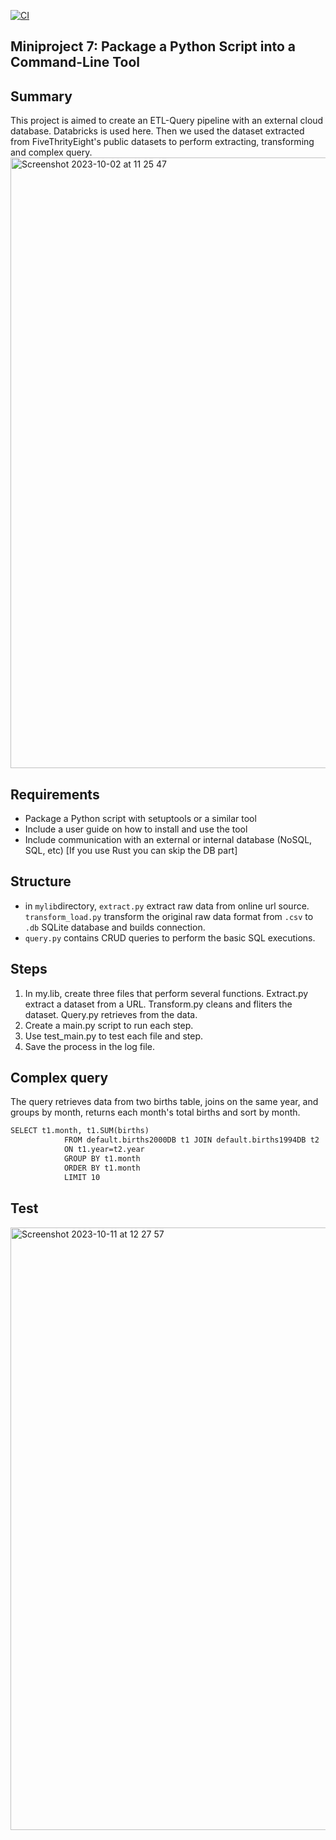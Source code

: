 [![CI](https://github.com/BobZhang26/Bob_PythonTemplate1/actions/workflows/cicd.yml/badge.svg)](https://github.com/BobZhang26/Bob_PythonTemplate1/actions/workflows/cicd.yml)
## Miniproject 7: Package a Python Script into a Command-Line Tool

## Summary
This project is aimed to create an ETL-Query pipeline with an external cloud database. Databricks is used here. Then we used the dataset extracted from FiveThrityEight's public datasets to perform extracting, transforming and complex query.
<img width="977" alt="Screenshot 2023-10-02 at 11 25 47" src="https://github.com/nogibjj/mini_project_5/assets/141781876/94018e4a-0a3c-418a-8900-3bd898cff266">

## Requirements

- Package a Python script with setuptools or a similar tool
- Include a user guide on how to install and use the tool
- Include communication with an external or internal database (NoSQL, SQL, etc) [If you use Rust you can skip the DB part]

## Structure

* in `mylib`directory, `extract.py` extract raw data from online url source. `transform_load.py` transform the original raw data format from `.csv` to `.db` SQLite database and builds connection.
* `query.py` contains CRUD queries to perform the basic SQL executions.

## Steps
1. In my.lib, create three files that perform several functions. Extract.py extract a dataset from a URL. Transform.py cleans and fliters the dataset. Query.py retrieves from the data.
2. Create a main.py script to run each step.
3. Use test_main.py to test each file and step.
4. Save the process in the log file.

## Complex query
The query retrieves data from two births table, joins on the same year, and groups by month, returns each month's total births and sort by month.
```md
SELECT t1.month, t1.SUM(births)
            FROM default.births2000DB t1 JOIN default.births1994DB t2
            ON t1.year=t2.year
            GROUP BY t1.month
            ORDER BY t1.month
            LIMIT 10

```
## Test
<img width="964" alt="Screenshot 2023-10-11 at 12 27 57" src="https://github.com/nogibjj/mini_project_5/assets/141781876/6f5214d9-9d37-44a1-9bc8-79f53a89da44">

